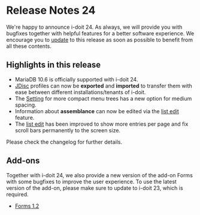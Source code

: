 # Release Notes 24

We're happy to announce i-doit 24. As always, we will provide you with bugfixes together with helpful features for a better software experience. We encourage you to [update](../../maintenance-and-operation/update.md) to this release as soon as possible to benefit from all these contents.

## Highlights in this release

*   MariaDB 10.6 is officially supported with i-doit 24.
*   [JDisc](../../consolidate-data/jdisc-discovery.md) profiles can now be **exported** and **imported** to transfer them with ease between different installations/tenants of i-doit.
*   The [Setting](../../system-administration/administration/user-settings/user-interface/index.md) for more compact menu trees has a new option for medium spacing.
*   Information about **assemblance** can now be edited via the [list edit](../../efficient-documentation/list-editing.md) feature.
*   The [list edit](../../efficient-documentation/list-editing.md) has been improved to show more entries per page and fix scroll bars permanently to the screen size.

Please check the changelog for further details.

## Add-ons

Together with i-doit 24, we also provide a new version of the add-on Forms with some bugfixes to improve the user experience. To use the latest version of the add-on, please make sure to update to i-doit 23, which is required.

*   [Forms 1.2](../../i-doit-add-ons/forms/index.md)
